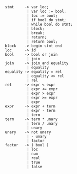 				
	stmt     -> var loc;  
			  | var loc := bool;
			  | loc := bool;
			  | if bool do stmt;
			  | while bool do stmt;
			  | block;
			  | break;
			  | return;
			  | return bool;
	block    -> begin stmt end
	loc      -> id
	bool     -> bool or join
			  | join
	join     -> join and equality
			  | equality
	equality -> equality = rel
			  | equality <> rel
			  | rel
	rel      -> expr < expr
			  | expr <= expr
			  | expr > expr
			  | expr >= expr
			  | expr
	expr     -> expr + term
			  | expr - term
			  | term
	term     -> term * unary
			  | term / unary
			  | unary
	unary    -> not unary
			  | - unary
			  | factor
	factor   -> ( bool )
			  | loc
			  | num
			  | real
			  | true
			  | false
				